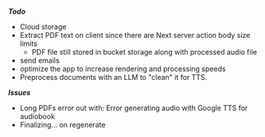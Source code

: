 ***Todo***

- Cloud storage
- Extract PDF text on client since there are Next server action body size limits
  - PDF file still stored in bucket storage along with processed audio file
- send emails
- optimize the app to increase rendering and processing speeds
- Preprocess documents with an LLM to "clean" it for TTS.

**_Issues_**

- Long PDFs error out with: Error generating audio with Google TTS for audiobook
- Finalizing... on regenerate
